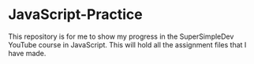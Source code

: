 # JavaScript-Practice
This repository is for me to show my progress in the SuperSimpleDev YouTube course in JavaScript. This will hold all the assignment files that I have made.
